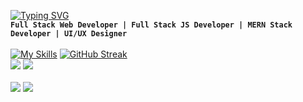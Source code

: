 [![Typing SVG](https://readme-typing-svg.herokuapp.com?font=Fira+Code&weight=500&size=28&pause=1000&color=07B0C8&center=true&random=false&width=435&lines=Ilyas+Farkhane)](https://git.io/typing-svg)
<br>
**`Full Stack Web Developer | Full Stack JS Developer | MERN Stack Developer | UI/UX Designer`** 
<br><br>
[![My Skills](https://skillicons.dev/icons?i=react,ts,redux,github,git,html,css,js,tailwind,bootstrap,sass,nodejs,express,figma,mongodb,postman,figma,materialui,visualstudio,vscode,stackoverflow,c,babel,mysql,&perline=12)](https://skillicons.dev)
[![GitHub Streak](https://github-readme-streak-stats.herokuapp.com?user=ilyasfarkhane-dev&theme=react&hide_border=true&card_width=684)](https://git.io/streak-stats)
<br>
![](http://github-profile-summary-cards.vercel.app/api/cards/most-commit-language?username=ilyasfarkhane-dev&theme=react )
![](http://github-profile-summary-cards.vercel.app/api/cards/repos-per-language?username=ilyasfarkhane-dev&theme=react)
<br>
<br>
![](http://github-profile-summary-cards.vercel.app/api/cards/stats?username=ilyasfarkhane-dev&theme=react)
![](http://github-profile-summary-cards.vercel.app/api/cards/productive-time?username=ilyasfarkhane-dev&theme=react&utcOffset=8)
<br>
